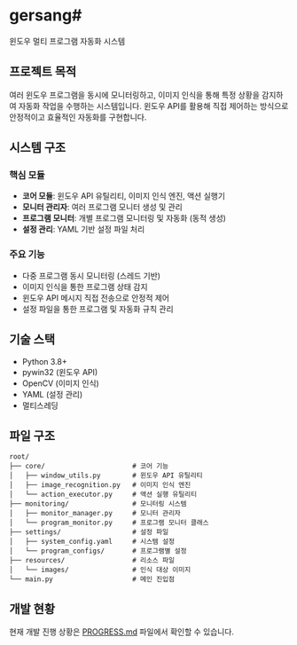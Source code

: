 # gersang# 
윈도우 멀티 프로그램 자동화 시스템

## 프로젝트 목적
여러 윈도우 프로그램을 동시에 모니터링하고, 이미지 인식을 통해 특정 상황을 감지하여 자동화 작업을 수행하는 시스템입니다. 윈도우 API를 활용해 직접 제어하는 방식으로 안정적이고 효율적인 자동화를 구현합니다.

## 시스템 구조

### 핵심 모듈
- **코어 모듈**: 윈도우 API 유틸리티, 이미지 인식 엔진, 액션 실행기
- **모니터 관리자**: 여러 프로그램 모니터 생성 및 관리
- **프로그램 모니터**: 개별 프로그램 모니터링 및 자동화 (동적 생성)
- **설정 관리**: YAML 기반 설정 파일 처리

### 주요 기능
- 다중 프로그램 동시 모니터링 (스레드 기반)
- 이미지 인식을 통한 프로그램 상태 감지
- 윈도우 API 메시지 직접 전송으로 안정적 제어
- 설정 파일을 통한 프로그램 및 자동화 규칙 관리

## 기술 스택
- Python 3.8+
- pywin32 (윈도우 API)
- OpenCV (이미지 인식)
- YAML (설정 관리)
- 멀티스레딩

## 파일 구조
```
root/
├── core/                      # 코어 기능
│   ├── window_utils.py        # 윈도우 API 유틸리티
│   ├── image_recognition.py   # 이미지 인식 엔진
│   └── action_executor.py     # 액션 실행 유틸리티
├── monitoring/                # 모니터링 시스템
│   ├── monitor_manager.py     # 모니터 관리자
│   └── program_monitor.py     # 프로그램 모니터 클래스
├── settings/                  # 설정 파일
│   ├── system_config.yaml     # 시스템 설정
│   └── program_configs/       # 프로그램별 설정
├── resources/                 # 리소스 파일
│   └── images/                # 인식 대상 이미지
└── main.py                    # 메인 진입점
```

## 개발 현황
현재 개발 진행 상황은 [PROGRESS.md](PROGRESS.md) 파일에서 확인할 수 있습니다.